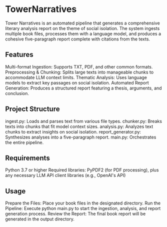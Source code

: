 # TowerNarratives
Tower Narratives is an automated pipeline that generates a comprehensive literary analysis report on the theme of social isolation. The system ingests multiple book files, processes them with a language model, and produces a cohesive five-paragraph report complete with citations from the texts.

## Features
Multi-format Ingestion: Supports TXT, PDF, and other common formats.
Preprocessing & Chunking: Splits large texts into manageable chunks to accommodate LLM context limits.
Thematic Analysis: Uses language models to extract key passages on social isolation.
Automated Report Generation: Produces a structured report featuring a thesis, arguments, and conclusion.

## Project Structure
ingest.py: Loads and parses text from various file types.
chunker.py: Breaks texts into chunks that fit model context sizes.
analysis.py: Analyzes text chunks to extract insights on social isolation.
report_generator.py: Synthesizes analyses into a five-paragraph report.
main.py: Orchestrates the entire pipeline.

## Requirements
Python 3.7 or higher
Required libraries: PyPDF2 (for PDF processing), plus any necessary LLM API client libraries (e.g., OpenAI's API)

## Usage
Prepare the Files: Place your book files in the designated directory.
Run the Pipeline: Execute python main.py to start the ingestion, analysis, and report generation process.
Review the Report: The final book report will be generated in the output directory.
